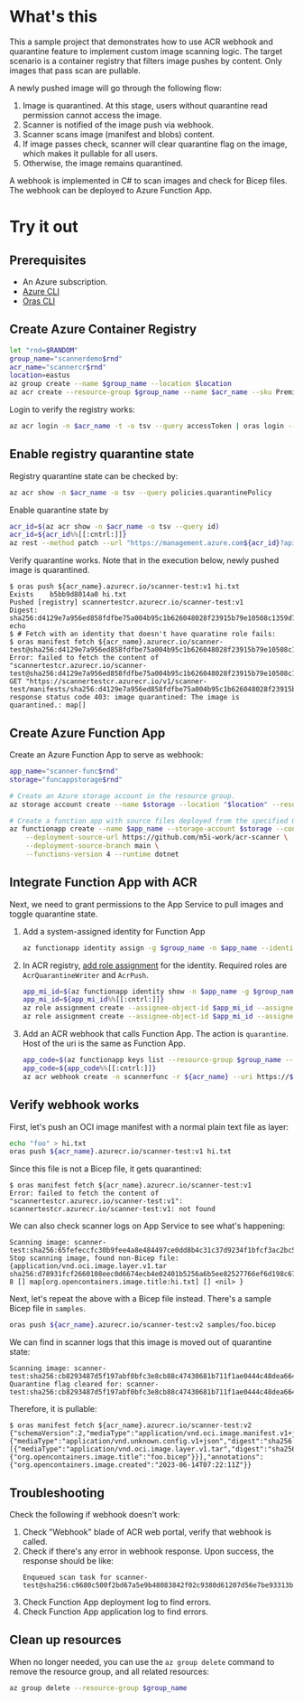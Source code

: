 # What's this

This a sample project that demonstrates how to use ACR webhook and quarantine feature to implement custom image scanning logic. The target scenario is a container registry that filters image pushes by content. Only images that pass scan are pullable.

A newly pushed image will go through the following flow:
1. Image is quarantined. At this stage, users without quarantine read permission cannot access the image.
1. Scanner is notified of the image push via webhook.
1. Scanner scans image (manifest and blobs) content. 
1. If image passes check, scanner will clear quarantine flag on the image, which makes it pullable for all users.
1. Otherwise, the image remains quarantined.

A webhook is implemented in C# to scan images and check for Bicep files. The webhook can be deployed to Azure Function App.


# Try it out

## Prerequisites

- An Azure subscription.
- [Azure CLI](https://learn.microsoft.com/en-us/cli/azure/)
- [Oras CLI](https://oras.land/docs/cli/installation)

## Create Azure Container Registry

```bash
let "rnd=$RANDOM"
group_name="scannerdemo$rnd"
acr_name="scannercr$rnd"
location=eastus
az group create --name $group_name --location $location
az acr create --resource-group $group_name --name $acr_name --sku Premium
```

Login to verify the registry works:

```bash
az acr login -n $acr_name -t -o tsv --query accessToken | oras login --password-stdin ${acr_name}.azurecr.io
```

## Enable registry quarantine state

Registry quarantine state can be checked by:

```bash
az acr show -n $acr_name -o tsv --query policies.quarantinePolicy
```

Enable quarantine state by

```bash
acr_id=$(az acr show -n $acr_name -o tsv --query id)
acr_id=${acr_id%%[[:cntrl:]]}
az rest --method patch --url "https://management.azure.com${acr_id}?api-version=2023-01-01-preview" --body '{"properties":{"policies":{"quarantinePolicy":{"status":"enabled"}}}}'
```

Verify quarantine works. Note that in the execution below, newly pushed image is quarantined.

```console
$ oras push ${acr_name}.azurecr.io/scanner-test:v1 hi.txt
Exists    b5bb9d8014a0 hi.txt
Pushed [registry] scannertestcr.azurecr.io/scanner-test:v1
Digest: sha256:d4129e7a956ed858fdfbe75a004b95c1b626048028f23915b79e10508c1359d7
echo 
$ # Fetch with an identity that doesn't have quaratine role fails:
$ oras manifest fetch ${acr_name}.azurecr.io/scanner-test@sha256:d4129e7a956ed858fdfbe75a004b95c1b626048028f23915b79e10508c1359d7
Error: failed to fetch the content of "scannertestcr.azurecr.io/scanner-test@sha256:d4129e7a956ed858fdfbe75a004b95c1b626048028f23915b79e10508c1359d7": GET "https://scannertestcr.azurecr.io/v1/scanner-test/manifests/sha256:d4129e7a956ed858fdfbe75a004b95c1b626048028f23915b79e10508c1359d7": response status code 403: image quarantined: The image is quarantined.: map[]
```

## Create Azure Function App

Create an Azure Function App to serve as webhook:

```bash
app_name="scanner-func$rnd"
storage="funcappstorage$rnd"

# Create an Azure storage account in the resource group.
az storage account create --name $storage --location "$location" --resource-group $group_name --sku "Standard_LRS"

# Create a function app with source files deployed from the specified GitHub repo.
az functionapp create --name $app_name --storage-account $storage --consumption-plan-location "$location" --resource-group $group_name \
    --deployment-source-url https://github.com/m5i-work/acr-scanner \
    --deployment-source-branch main \
    --functions-version 4 --runtime dotnet
```

## Integrate Function App with ACR

Next, we need to grant permissions to the App Service to pull images and toggle quarantine state.

1. Add a system-assigned identity for Function App

    ```bash
	az functionapp identity assign -g $group_name -n $app_name --identities [system]
    ```
   
1. In ACR registry, [add role assignment](https://learn.microsoft.com/en-us/azure/container-registry/container-registry-roles?tabs=azure-cli#assign-roles) for the identity. Required roles are `AcrQuarantineWriter` and `AcrPush`.

    ```bash
	app_mi_id=$(az functionapp identity show -n $app_name -g $group_name -o tsv --query principalId)
	app_mi_id=${app_mi_id%%[[:cntrl:]]}
	az role assignment create --assignee-object-id $app_mi_id --assignee-principal-type ServicePrincipal --role AcrQuarantineWriter --scope $acr_id
	az role assignment create --assignee-object-id $app_mi_id --assignee-principal-type ServicePrincipal --role AcrPush --scope $acr_id
    ```

1. Add an ACR webhook that calls Function App. The action is `quarantine`. Host of the uri is the same as Function App.

   ```bash
   app_code=$(az functionapp keys list --resource-group $group_name --name $app_name -o tsv --query "functionKeys.default")
   app_code=${app_code%%[[:cntrl:]]}
   az acr webhook create -n scannerfunc -r ${acr_name} --uri https://${app_name}.azurewebsites.net/api/webhook?code=${app_code} --actions quarantine
   ```

## Verify webhook works

First, let's push an OCI image manifest with a normal plain text file as layer:

```bash
echo "foo" > hi.txt
oras push ${acr_name}.azurecr.io/scanner-test:v1 hi.txt
```

Since this file is not a Bicep file, it gets quarantined:

```console
$ oras manifest fetch ${acr_name}.azurecr.io/scanner-test:v1
Error: failed to fetch the content of "scannertestcr.azurecr.io/scanner-test:v1": scannertestcr.azurecr.io/scanner-test:v1: not found
```

We can also check scanner logs on App Service to see what's happening:

```log
Scanning image: scanner-test:sha256:65fefeccfc30b9fee4a8e484497ce0dd8b4c31c37d9234f1bfcf3ac2bc59066a
Stop scanning image, found non-Bicep file: {application/vnd.oci.image.layer.v1.tar sha256:d78931fcf2660108eec0d6674ecb4e02401b5256a6b5ee82527766ef6d198c67 8 [] map[org.opencontainers.image.title:hi.txt] [] <nil> }
```

Next, let's repeat the above with a Bicep file instead. There's a sample Bicep file in `samples`.

```bash
oras push ${acr_name}.azurecr.io/scanner-test:v2 samples/foo.bicep
```

We can find in scanner logs that this image is moved out of quarantine state:

```log
Scanning image: scanner-test:sha256:cb8293487d5f197abf0bfc3e8cb88c47430681b711f1ae0444c48dea66470a8f
Quarantine flag cleared for: scanner-test:sha256:cb8293487d5f197abf0bfc3e8cb88c47430681b711f1ae0444c48dea66470a8f
```

Therefore, it is pullable:

```console
$ oras manifest fetch ${acr_name}.azurecr.io/scanner-test:v2
{"schemaVersion":2,"mediaType":"application/vnd.oci.image.manifest.v1+json","config":{"mediaType":"application/vnd.unknown.config.v1+json","digest":"sha256:44136fa355b3678a1146ad16f7e8649e94fb4fc21fe77e8310c060f61caaff8a","size":2},"layers":[{"mediaType":"application/vnd.oci.image.layer.v1.tar","digest":"sha256:bff6730639c5cce9a8d5550a709f444d90d746feedce59aec7b5d1072ff8ab2b","size":697,"annotations":{"org.opencontainers.image.title":"foo.bicep"}}],"annotations":{"org.opencontainers.image.created":"2023-06-14T07:22:11Z"}}
```

## Troubleshooting

Check the following if webhook doesn't work:
1. Check "Webhook" blade of ACR web portal, verify that webhook is called.
1. Check if there's any error in webhook response. Upon success, the response should be like:
   ```
   Enqueued scan task for scanner-test@sha256:c9680c500f2bd67a5e9b48083842f02c9380d61207d56e7be93313b889d41589
   ```
1. Check Function App deployment log to find errors.
1. Check Function App application log to find errors.


## Clean up resources

When no longer needed, you can use the `az group delete` command to remove the resource group, and all related resources:

```bash
az group delete --resource-group $group_name
```
